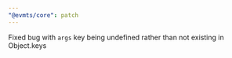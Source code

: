 ```yaml
---
"@evmts/core": patch
---
```


Fixed bug with `args` key being undefined rather than not existing in Object.keys
